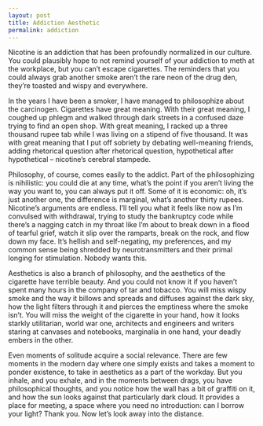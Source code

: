 ```yaml
---
layout: post
title: Addiction Aesthetic
permalink: addiction
---
```

Nicotine is an addiction that has been profoundly normalized in our culture. You could plausibly hope to not remind yourself of your addiction to meth at the workplace, but you can’t escape cigarettes. The reminders that you could always grab another smoke aren’t the rare neon of the drug den, they’re toasted and wispy and everywhere.

In the years I have been a smoker, I have managed to philosophize about the carcinogen. Cigarettes have great meaning. With their great meaning, I coughed up phlegm and walked through dark streets in a confused daze trying to find an open shop. With great meaning, I racked up a three thousand rupee tab while I was living on a stipend of five thousand. It was with great meaning that I put off sobriety by debating well-meaning friends, adding rhetorical question after rhetorical question, hypothetical after hypothetical – nicotine’s cerebral stampede.

Philosophy, of course, comes easily to the addict. Part of the philosophizing is nihilistic: you could die at any time, what’s the point if you aren’t living the way you want to, you can always put it off. Some of it is economic: oh, it’s just another one, the difference is marginal, what’s another thirty rupees. Nicotine’s arguments are endless. I’ll tell you what it feels like now as I’m convulsed with withdrawal, trying to study the bankruptcy code while there’s a nagging catch in my throat like I’m about to break down in a flood of tearful grief, watch it slip over the ramparts, break on the rock, and flow down my face. It’s hellish and self-negating, my preferences, and my common sense being shredded by neurotransmitters and their primal longing for stimulation. Nobody wants this.

Aesthetics is also a branch of philosophy, and the aesthetics of the cigarette have terrible beauty. And you could not know it if you haven’t spent many hours in the company of tar and tobacco. You will miss wispy smoke and the way it billows and spreads and diffuses against the dark sky, how the light filters through it and pierces the emptiness where the smoke isn’t. You will miss the weight of the cigarette in your hand, how it looks starkly utilitarian, world war one, architects and engineers and writers staring at canvases and notebooks, marginalia in one hand, your deadly embers in the other.

Even moments of solitude acquire a social relevance. There are few moments in the modern day where one simply exists and takes a moment to ponder existence, to take in aesthetics as a part of the workday. But you inhale, and you exhale, and in the moments between drags, you have philosophical thoughts, and you notice how the wall has a bit of graffiti on it, and how the sun looks against that particularly dark cloud. It provides a place for meeting, a space where you need no introduction: can I borrow your light? Thank you. Now let’s look away into the distance.